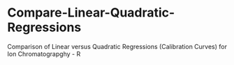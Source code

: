 # Compare-Linear-Quadratic-Regressions
Comparison of Linear versus Quadratic Regressions (Calibration Curves) for Ion Chromatograpghy - R
